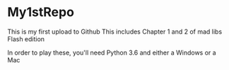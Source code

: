# My1stRepo
This is my first upload to Github
This includes Chapter 1 and 2 of mad libs Flash edition

In order to play these, you'll need Python 3.6 and either a Windows or a Mac
